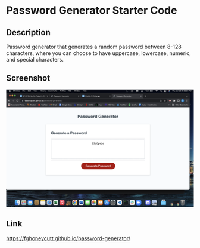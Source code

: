 # Password Generator Starter Code

## Description
Password generator that generates a random password between 8-128 characters, where you can choose to have uppercase, lowercase, numeric, and special characters. 

## Screenshot
![Alt text](/assets/Images/PasswordGeneratorScreenshot.png)
## Link
https://fghoneycutt.github.io/password-generator/